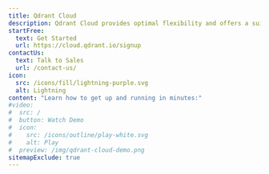 ```yaml
---
title: Qdrant Cloud
description: Qdrant Cloud provides optimal flexibility and offers a suite of features focused on efficient and scalable vector search - fully managed. Available on AWS, Google Cloud, and Azure.
startFree:
  text: Get Started
  url: https://cloud.qdrant.io/signup
contactUs:
  text: Talk to Sales
  url: /contact-us/
icon:
  src: /icons/fill/lightning-purple.svg
  alt: Lightning
content: "Learn how to get up and running in minutes:"
#video:
#  src: /
#  button: Watch Demo
#  icon:
#    src: /icons/outline/play-white.svg
#    alt: Play
#  preview: /img/qdrant-cloud-demo.png
sitemapExclude: true
---
```



